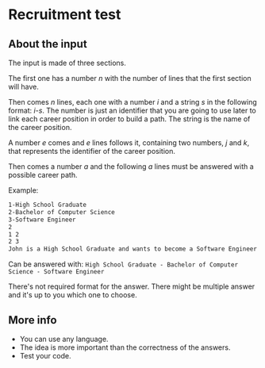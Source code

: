 # Recruitment test

## About the input

The input is made of three sections.

The first one has a number *n* with the number of lines that the first section will have.

Then comes *n* lines, each one with a number *i* and a string *s* in the following format: *i*-*s*. The number is just an identifier that you are going to use later to link each career position in order to build a path. The string is the name of the career position.

A number *e* comes and *e* lines follows it, containing two numbers, *j* and *k*, that represents the identifier of the career position.

Then comes a number *a* and the following *a* lines must be answered with a possible career path.

Example:
```3
1-High School Graduate
2-Bachelor of Computer Science
3-Software Engineer
2
1 2
2 3
John is a High School Graduate and wants to become a Software Engineer
```

Can be answered with:
`High School Graduate - Bachelor of Computer Science - Software Engineer`

There's not required format for the answer. There might be multiple answer and it's up to you which one to choose.

## More info

* You can use any language.
* The idea is more important than the correctness of the answers.
* Test your code.
